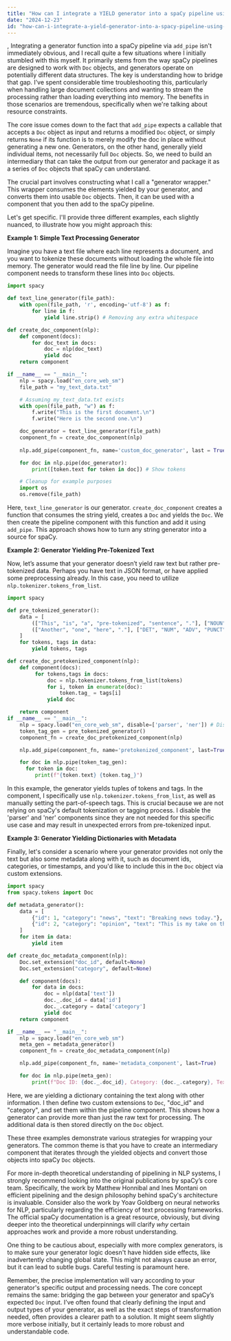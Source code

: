 ```yaml
---
title: "How can I integrate a YIELD generator into a spaCy pipeline using `add_pipe`?"
date: "2024-12-23"
id: "how-can-i-integrate-a-yield-generator-into-a-spacy-pipeline-using-addpipe"
---
```


,  Integrating a generator function into a spaCy pipeline via `add_pipe` isn't immediately obvious, and I recall quite a few situations where I initially stumbled with this myself. It primarily stems from the way spaCy pipelines are designed to work with `Doc` objects, and generators operate on potentially different data structures. The key is understanding how to bridge that gap. I’ve spent considerable time troubleshooting this, particularly when handling large document collections and wanting to stream the processing rather than loading everything into memory. The benefits in those scenarios are tremendous, specifically when we're talking about resource constraints.

The core issue comes down to the fact that `add_pipe` expects a callable that accepts a `Doc` object as input and returns a modified `Doc` object, or simply returns `None` if its function is to merely modify the doc in place without generating a new one. Generators, on the other hand, generally yield individual items, not necessarily full `Doc` objects. So, we need to build an intermediary that can take the output from our generator and package it as a series of `Doc` objects that spaCy can understand.

The crucial part involves constructing what I call a "generator wrapper." This wrapper consumes the elements yielded by your generator, and converts them into usable `Doc` objects. Then, it can be used with a component that you then add to the spaCy pipeline.

Let's get specific. I'll provide three different examples, each slightly nuanced, to illustrate how you might approach this:

**Example 1: Simple Text Processing Generator**

Imagine you have a text file where each line represents a document, and you want to tokenize these documents without loading the whole file into memory. The generator would read the file line by line. Our pipeline component needs to transform these lines into `Doc` objects.

```python
import spacy

def text_line_generator(file_path):
    with open(file_path, 'r', encoding='utf-8') as f:
        for line in f:
            yield line.strip() # Removing any extra whitespace

def create_doc_component(nlp):
    def component(docs):
        for doc_text in docs:
            doc = nlp(doc_text)
            yield doc
    return component

if __name__ == "__main__":
    nlp = spacy.load("en_core_web_sm")
    file_path = "my_text_data.txt"

    # Assuming my_text_data.txt exists
    with open(file_path, "w") as f:
        f.write("This is the first document.\n")
        f.write("Here is the second one.\n")

    doc_generator = text_line_generator(file_path)
    component_fn = create_doc_component(nlp)
    
    nlp.add_pipe(component_fn, name='custom_doc_generator', last = True)

    for doc in nlp.pipe(doc_generator):
        print([token.text for token in doc]) # Show tokens

    # Cleanup for example purposes
    import os
    os.remove(file_path)
```
Here, `text_line_generator` is our generator. `create_doc_component` creates a function that consumes the string yield, creates a `Doc` and yields the `Doc`. We then create the pipeline component with this function and add it using `add_pipe`.  This approach shows how to turn any string generator into a source for spaCy.

**Example 2: Generator Yielding Pre-Tokenized Text**

Now, let’s assume that your generator doesn’t yield raw text but rather pre-tokenized data. Perhaps you have text in JSON format, or have applied some preprocessing already.  In this case, you need to utilize `nlp.tokenizer.tokens_from_list`.

```python
import spacy

def pre_tokenized_generator():
    data = [
        (["This", "is", "a", "pre-tokenized", "sentence", "."], ["NOUN", "VERB", "DET", "ADJ", "NOUN", "PUNCT"]),
        (["Another", "one", "here", "."], ["DET", "NUM", "ADV", "PUNCT"])
    ]
    for tokens, tags in data:
        yield tokens, tags

def create_doc_pretokenized_component(nlp):
    def component(docs):
         for tokens,tags in docs:
             doc = nlp.tokenizer.tokens_from_list(tokens)
             for i, token in enumerate(doc):
                 token.tag_ = tags[i]
             yield doc

    return component
if __name__ == "__main__":
    nlp = spacy.load("en_core_web_sm", disable=['parser', 'ner']) # Disable default components
    token_tag_gen = pre_tokenized_generator()
    component_fn = create_doc_pretokenized_component(nlp)

    nlp.add_pipe(component_fn, name='pretokenized_component', last=True)

    for doc in nlp.pipe(token_tag_gen):
      for token in doc:
         print(f"{token.text} {token.tag_}")
```

In this example, the generator yields tuples of tokens and tags. In the component, I specifically use `nlp.tokenizer.tokens_from_list`, as well as manually setting the part-of-speech tags. This is crucial because we are not relying on spaCy's default tokenization or tagging process. I disable the 'parser' and 'ner' components since they are not needed for this specific use case and may result in unexpected errors from pre-tokenized input.

**Example 3: Generator Yielding Dictionaries with Metadata**

Finally, let's consider a scenario where your generator provides not only the text but also some metadata along with it, such as document ids, categories, or timestamps, and you'd like to include this in the `Doc` object via custom extensions.

```python
import spacy
from spacy.tokens import Doc

def metadata_generator():
    data = [
        {"id": 1, "category": "news", "text": "Breaking news today."},
        {"id": 2, "category": "opinion", "text": "This is my take on the matter."}
    ]
    for item in data:
        yield item

def create_doc_metadata_component(nlp):
    Doc.set_extension("doc_id", default=None)
    Doc.set_extension("category", default=None)

    def component(docs):
        for data in docs:
            doc = nlp(data['text'])
            doc._.doc_id = data['id']
            doc._.category = data['category']
            yield doc
    return component

if __name__ == "__main__":
    nlp = spacy.load("en_core_web_sm")
    meta_gen = metadata_generator()
    component_fn = create_doc_metadata_component(nlp)

    nlp.add_pipe(component_fn, name='metadata_component', last=True)

    for doc in nlp.pipe(meta_gen):
        print(f"Doc ID: {doc._.doc_id}, Category: {doc._.category}, Text: {[token.text for token in doc]}")
```

Here, we are yielding a dictionary containing the text along with other information. I then define two custom extensions to `Doc`, "doc_id" and "category", and set them within the pipeline component. This shows how a generator can provide more than just the raw text for processing. The additional data is then stored directly on the `Doc` object.

These three examples demonstrate various strategies for wrapping your generators. The common theme is that you have to create an intermediary component that iterates through the yielded objects and convert those objects into spaCy `Doc` objects.

For more in-depth theoretical understanding of pipelining in NLP systems, I strongly recommend looking into the original publications by spaCy’s core team. Specifically, the work by Matthew Honnibal and Ines Montani on efficient pipelining and the design philosophy behind spaCy's architecture is invaluable. Consider also the work by Yoav Goldberg on neural networks for NLP, particularly regarding the efficiency of text processing frameworks. The official spaCy documentation is a great resource, obviously, but diving deeper into the theoretical underpinnings will clarify *why* certain approaches work and provide a more robust understanding.

One thing to be cautious about, especially with more complex generators, is to make sure your generator logic doesn't have hidden side effects, like inadvertently changing global state. This might not always cause an error, but it can lead to subtle bugs. Careful testing is paramount here.

Remember, the precise implementation will vary according to your generator's specific output and processing needs. The core concept remains the same: bridging the gap between your generator and spaCy’s expected `Doc` input. I’ve often found that clearly defining the input and output types of your generator, as well as the exact steps of transformation needed, often provides a clearer path to a solution. It might seem slightly more verbose initially, but it certainly leads to more robust and understandable code.
